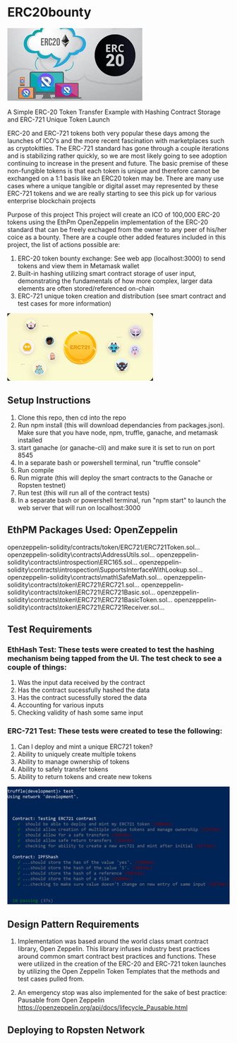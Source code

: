 
# ERC20bounty

![Screenshot](ERC20pic.jpg)


A Simple ERC-20 Token Transfer Example with Hashing Contract Storage and ERC-721 Unique Token Launch



ERC-20 and ERC-721 tokens both very popular these days among the launches of ICO's and the more recent fascination with marketplaces such as cryptokitties. The ERC-721 standard has gone through a couple iterations and is stabilizing rather quickly, so we are most likely going to see adoption continuing to increase in the present and future. The basic premise of these non-fungible tokens is that each token is unique and therefore cannot be exchanged on a 1:1 basis like an ERC20 token may be. There are many use cases where a unique tangible or digital asset may represented by these ERC-721 tokens and we are really starting to see this pick up for various enterprise blockchain projects

Purpose of this project
This project will create an ICO of 100,000 ERC-20 tokens using the EthPm OpenZeppelin implementation of the ERC-20 standard that can be freely exchaged from the owner to any peer of his/her coice as a bounty. There are a couple other added features included in this project, the list of actions possible are:

1. ERC-20 token bounty exchange: See web app (localhost:3000) to send tokens and view them in Metamask wallet
2. Built-in hashing utilizing smart contract storage of user input, demonstrating the fundamentals of how more complex, larger data elements are often stored/referenced on-chain
3. ERC-721 unique token creation and distribution (see smart contract and test cases for more information)

![Screenshot](ERC721pic.jpg)


## Setup Instructions
1. Clone this repo, then cd into the repo
2. Run npm install (this will download dependancies from packages.json). Make sure that you have node, npm, truffle, ganache, and metamask installed
3. start ganache (or ganache-cli) and make sure it is set to run on port 8545
4. In a separate bash or powershell terminal, run "truffle console"
5. Run compile
6. Run migrate (this will deploy the smart contracts to the Ganache or Ropsten testnet)
7. Run test (this will run all of the contract tests)
8. In a separate bash or powershell terminal, run "npm start" to launch the web server that will run on localhost:3000

## EthPM Packages Used: OpenZeppelin
openzeppelin-solidity/contracts/token/ERC721/ERC721Token.sol...
openzeppelin-solidity\contracts\AddressUtils.sol...
openzeppelin-solidity\contracts\introspection\ERC165.sol...
openzeppelin-solidity\contracts\introspection\SupportsInterfaceWithLookup.sol...
openzeppelin-solidity\contracts\math\SafeMath.sol...
openzeppelin-solidity\contracts\token\ERC721\ERC721.sol...
openzeppelin-solidity\contracts\token\ERC721\ERC721Basic.sol...
openzeppelin-solidity\contracts\token\ERC721\ERC721BasicToken.sol...
openzeppelin-solidity\contracts\token\ERC721\ERC721Receiver.sol...

## Test Requirements

### EthHash Test: These tests were created to test the hashing mechanism being tapped from the UI. The test check to see a couple of things:

1. Was the input data received by the contract
2. Has the contract sucessfully hashed the data
3. Has the contract sucessfully stored the data 
4. Accounting for various inputs
5. Checking validity of hash some same input

### ERC-721 Test: These tests were created to tese the following:

1. Can I deploy and mint a unique ERC721 token?
2. Ability to uniquely create multiple tokens
3. Ability to manage ownership of tokens
4. Ability to safely transfer tokens
5. Ability to return tokens and create new tokens

![Screenshot](testresults.jpg)

## Design Pattern Requirements

1. Implementation was based around the world class smart contract library, Open Zeppelin. This library infuses industry best practices around common smart contract best practices and functions. These were utilized in the creation of the ERC-20 and ERC-721 token launches by utilizing the Open Zeppelin Token Templates that the methods and test cases pulled from.

2. An emergency stop was also implemented for the sake of best practice: Pausable from Open Zeppelin https://openzeppelin.org/api/docs/lifecycle_Pausable.html

## Deploying to Ropsten Network









